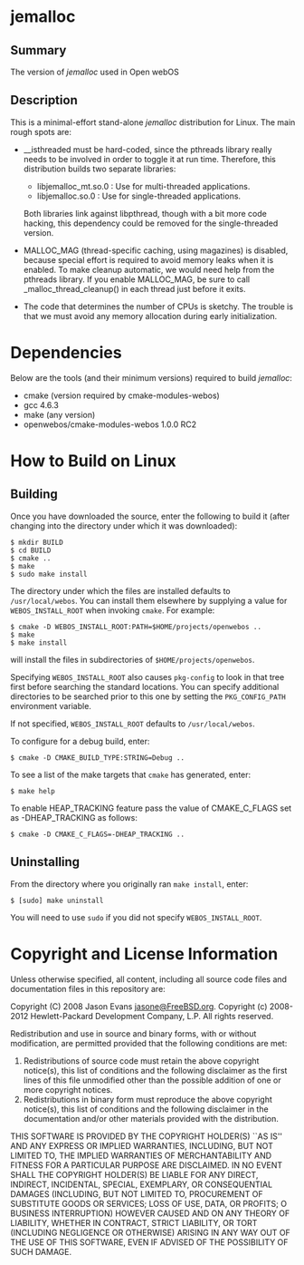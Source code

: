 jemalloc
===========

Summary
-------
The version of _jemalloc_ used in Open webOS

Description
-----------
This is a minimal-effort stand-alone _jemalloc_ distribution for Linux.  The main
rough spots are:

* __isthreaded must be hard-coded, since the pthreads library really needs to
  be involved in order to toggle it at run time.  Therefore, this distribution
  builds two separate libraries:

  + libjemalloc_mt.so.0 : Use for multi-threaded applications.
  + libjemalloc.so.0 : Use for single-threaded applications.

  Both libraries link against libpthread, though with a bit more code hacking,
  this dependency could be removed for the single-threaded version.

* MALLOC_MAG (thread-specific caching, using magazines) is disabled, because
  special effort is required to avoid memory leaks when it is enabled.  To make
  cleanup automatic, we would need help from the pthreads library.  If you
  enable MALLOC_MAG, be sure to call _malloc_thread_cleanup() in each thread
  just before it exits.

* The code that determines the number of CPUs is sketchy.  The trouble is that
  we must avoid any memory allocation during early initialization.

Dependencies
============

Below are the tools (and their minimum versions) required to build _jemalloc_:

- cmake (version required by cmake-modules-webos)
- gcc 4.6.3
- make (any version)
- openwebos/cmake-modules-webos 1.0.0 RC2

How to Build on Linux
=====================

## Building

Once you have downloaded the source, enter the following to build it (after
changing into the directory under which it was downloaded):

    $ mkdir BUILD
    $ cd BUILD
    $ cmake ..
    $ make
    $ sudo make install

The directory under which the files are installed defaults to `/usr/local/webos`.
You can install them elsewhere by supplying a value for `WEBOS_INSTALL_ROOT`
when invoking `cmake`. For example:

    $ cmake -D WEBOS_INSTALL_ROOT:PATH=$HOME/projects/openwebos ..
    $ make
    $ make install

will install the files in subdirectories of `$HOME/projects/openwebos`.

Specifying `WEBOS_INSTALL_ROOT` also causes `pkg-config` to look in that tree
first before searching the standard locations. You can specify additional
directories to be searched prior to this one by setting the `PKG_CONFIG_PATH`
environment variable.

If not specified, `WEBOS_INSTALL_ROOT` defaults to `/usr/local/webos`.

To configure for a debug build, enter:

    $ cmake -D CMAKE_BUILD_TYPE:STRING=Debug ..

To see a list of the make targets that `cmake` has generated, enter:

    $ make help

To enable HEAP_TRACKING feature pass the value of CMAKE_C_FLAGS set as 
-DHEAP_TRACKING as follows:

    $ cmake -D CMAKE_C_FLAGS=-DHEAP_TRACKING ..

## Uninstalling

From the directory where you originally ran `make install`, enter:

    $ [sudo] make uninstall

You will need to use `sudo` if you did not specify `WEBOS_INSTALL_ROOT`.

# Copyright and License Information

Unless otherwise specified, all content, including all source code files and
documentation files in this repository are:

Copyright (C) 2008 Jason Evans <jasone@FreeBSD.org>.
Copyright (c) 2008-2012 Hewlett-Packard Development Company, L.P.
All rights reserved.

Redistribution and use in source and binary forms, with or without
modification, are permitted provided that the following conditions
are met:
 1. Redistributions of source code must retain the above copyright
    notice(s), this list of conditions and the following disclaimer as
    the first lines of this file unmodified other than the possible
    addition of one or more copyright notices.
 2. Redistributions in binary form must reproduce the above copyright
    notice(s), this list of conditions and the following disclaimer in
    the documentation and/or other materials provided with the
    distribution.

THIS SOFTWARE IS PROVIDED BY THE COPYRIGHT HOLDER(S) ``AS IS'' AND ANY
EXPRESS OR IMPLIED WARRANTIES, INCLUDING, BUT NOT LIMITED TO, THE
IMPLIED WARRANTIES OF MERCHANTABILITY AND FITNESS FOR A PARTICULAR
PURPOSE ARE DISCLAIMED.  IN NO EVENT SHALL THE COPYRIGHT HOLDER(S) BE
LIABLE FOR ANY DIRECT, INDIRECT, INCIDENTAL, SPECIAL, EXEMPLARY, OR
CONSEQUENTIAL DAMAGES (INCLUDING, BUT NOT LIMITED TO, PROCUREMENT OF
SUBSTITUTE GOODS OR SERVICES; LOSS OF USE, DATA, OR PROFITS; O
BUSINESS INTERRUPTION) HOWEVER CAUSED AND ON ANY THEORY OF LIABILITY,
WHETHER IN CONTRACT, STRICT LIABILITY, OR TORT (INCLUDING NEGLIGENCE
OR OTHERWISE) ARISING IN ANY WAY OUT OF THE USE OF THIS SOFTWARE,
EVEN IF ADVISED OF THE POSSIBILITY OF SUCH DAMAGE.

